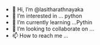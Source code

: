 - 👋 Hi, I’m @lasitharathnayaka
- 👀 I’m interested in ... python
- 🌱 I’m currently learning ...Pythin
- 💞️ I’m looking to collaborate on ...
- 📫 How to reach me ...

<!---
lasitharathnayaka/lasitharathnayaka is a ✨ special ✨ repository because its `README.md` (this file) appears on your GitHub profile.
You can click the Preview link to take a look at your changes.
--->
